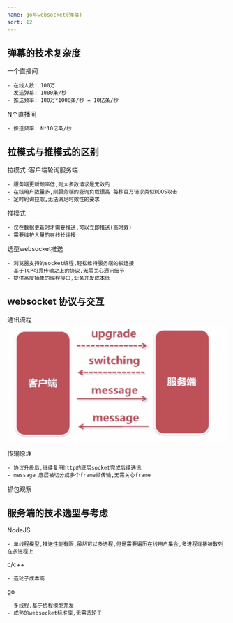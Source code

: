 ```yaml
---
name: go与websocket(弹幕)
sort: 12
---
```


## 弹幕的技术复杂度

一个直播间
	
	- 在线人数: 100万
	- 发送弹幕: 1000条/秒 
	- 推送频率: 100万*1000条/秒 = 10亿条/秒

N个直播间

	- 推送频率: N*10亿条/秒

## 拉模式与推模式的区别

拉模式 :客户端轮询服务端
	
	- 服务端更新频率低,则大多数请求是无效的
	- 在线用户数量多,则服务端的查询负载很高 每秒百万请求类似DDOS攻击
	- 定时轮询拉取,无法满足时效性的要求

推模式

	- 仅在数据更新时才需要推送,可以立即推送(高时效)
	- 需要维护大量的在线长连接

选型websocket推送

	- 浏览器支持的socket编程,轻松维持服务端的长连接
	- 基于TCP可靠传输之上的协议,无需关心通讯细节
	- 提供高度抽象的编程接口,业务开发成本低

	
## websocket 协议与交互


通讯流程
![通讯流程](../images/websocket.png)

传输原理

	- 协议升级后,继续复用http的底层socket完成后续通讯
	- message 底层被切分成多个frame帧传输,无需关心frame

抓包观察
	

## 服务端的技术选型与考虑

NodeJS

	- 单线程模型,推送性能有限,虽然可以多进程,但是需要遍历在线用户集合,多进程连接被散列在多进程上

c/c++

	- 造轮子成本高

go

	- 多线程,基于协程模型并发
	- 成熟的websocket标准库,无需造轮子

	
## 

	